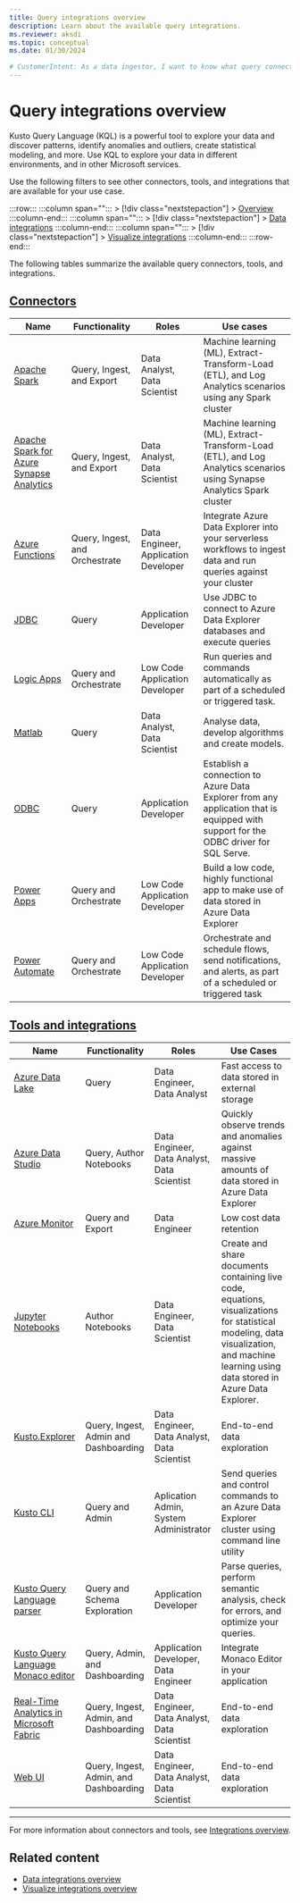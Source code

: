 ```yaml
---
title: Query integrations overview
description: Learn about the available query integrations.
ms.reviewer: aksdi
ms.topic: conceptual
ms.date: 01/30/2024

# CustomerIntent: As a data ingestor, I want to know what query connectors and tools are available, so that I can choose the right one for my use case.
---
```

# Query integrations overview

Kusto Query Language (KQL) is a powerful tool to explore your data and discover patterns, identify anomalies and outliers, create statistical modeling, and more. Use KQL to explore your data in different environments, and in other Microsoft services.

Use the following filters to see other connectors, tools, and integrations that are available for your use case.

:::row:::
   :::column span="":::
      > [!div class="nextstepaction"]
      > [Overview](integrate-overview.md)
   :::column-end:::
   :::column span="":::
      > [!div class="nextstepaction"]
      > [Data integrations](integrate-data-overview.md)
   :::column-end:::
   :::column span="":::
      > [!div class="nextstepaction"]
      > [Visualize integrations](integrate-visualize-overview.md)
   :::column-end:::
:::row-end:::

The following tables summarize the available query connectors, tools, and integrations.

## [Connectors](#tab/connectors)

| Name                                                                                                       | Functionality         | Roles                                | Use cases                                                                                                                           |
| ---------------------------------------------------------------------------------------------------------- | ----------------------- | ------------------------------------ | ----------------------------------------------------------------------------------------------------------------------------------- |
| [Apache Spark](integrate-overview.md#apache-spark)                                                         | Query, Ingest, and Export | Data Analyst, Data Scientist         | Machine learning (ML), Extract-Transform-Load (ETL), and Log Analytics scenarios using any Spark cluster                            |
| [Apache Spark for Azure Synapse Analytics](integrate-overview.md#apache-spark-for-azure-synapse-analytics) | Query, Ingest, and Export | Data Analyst, Data Scientist         | Machine learning (ML), Extract-Transform-Load (ETL), and Log Analytics scenarios using Synapse Analytics Spark cluster              |
| [Azure Functions](integrate-overview.md#azure-functions)                                                   | Query, Ingest, and Orchestrate   | Data Engineer, Application Developer | Integrate Azure Data Explorer into your serverless workflows to ingest data and run queries against your cluster                    |
| [JDBC](integrate-overview.md#jdbc)                                                                         | Query                   | Application Developer                | Use JDBC to connect to Azure Data Explorer databases and execute queries                                                            |
| [Logic Apps](integrate-overview.md#logic-apps)                                                             | Query and Orchestrate   | Low Code Application Developer       | Run queries and commands automatically as part of a scheduled or triggered task.                                                    |
| [Matlab](integrate-overview.md#matlab)                                                                     | Query                   | Data Analyst, Data Scientist         | Analyse data, develop algorithms and create models.                                                                                 |
| [ODBC](integrate-overview.md#odbc)                                                                         | Query                   | Application Developer                | Establish a connection to Azure Data Explorer from any application that is equipped with support for the ODBC driver for SQL Serve. |
| [Power Apps](integrate-overview.md#power-apps)                                                             | Query and Orchestrate   | Low Code Application Developer       | Build a low code, highly functional app to make use of data stored in Azure Data Explorer                                           |
| [Power Automate](integrate-overview.md#power-automate)                                                     | Query and Orchestrate   | Low Code Application Developer       | Orchestrate and schedule flows, send notifications, and alerts, as part of a scheduled or triggered task                            |

## [Tools and integrations](#tab/integrations)

| Name                                                                                                                                            | Functionality                 | Roles                                       | Use Cases                                                                                                                                                                               |
| ----------------------------------------------------------------------------------------------------------------------------------------------- | ----------------------------- | ------------------------------------------- | --------------------------------------------------------------------------------------------------------------------------------------------------------------------------------------- |
| [Azure Data Lake](/azure/data-explorer/integrate-overview.md&tabs=integrations#azure-data-lake)                                                 | Query                         | Data Engineer, Data Analyst                 | Fast access to data stored in external storage                                                                                                                                          |
| [Azure Data Studio](/azure/data-explorer/integrate-overview.md&tabs=integrations#azure-data-studio)                                             | Query, Author Notebooks       | Data Engineer, Data Analyst, Data Scientist | Quickly observe trends and anomalies against massive amounts of data stored in Azure Data Explorer                                                                             |
| [Azure Monitor](/azure/data-explorer/integrate-overview.md&tabs=integrations#azure-monitor)                                                     | Query and Export              | Data Engineer                               | Low cost data retention                                                                                                                                                        |
| [Jupyter Notebooks](/azure/data-explorer/integrate-overview.md&tabs=integrations#jupyter-notebooks)                                             | Author Notebooks              | Data Engineer, Data Scientist               | Create and share documents containing live code, equations, visualizations for statistical modeling, data visualization, and machine learning using data stored in Azure Data Explorer. |
| [Kusto.Explorer](/azure/data-explorer/integrate-overview.md&tabs=integrations#kustoexplorer)                                                    | Query, Ingest, Admin and Dashboarding | Data Engineer, Data Analyst, Data Scientist | End-to-end data exploration                                                                                                                                                             |
| [Kusto CLI](/azure/data-explorer/integrate-overview.md&tabs=integrations#kusto-cli)                                                             | Query and Admin               | Aplication Admin, System Administrator       |     Send queries and control commands to an Azure Data Explorer cluster using command line utility                                                                                      |
| [Kusto Query Language parser](/azure/data-explorer/integrate-overview.md&tabs=integrations#kql-parser)                                          | Query and Schema Exploration  | Application Developer                       | Parse queries, perform semantic analysis, check for errors, and optimize your queries.                                                                                                  |
| [Kusto Query Language Monaco editor](/azure/data-explorer/integrate-overview.md&tabs=integrations#monaco-editor-pluginembed)                    | Query, Admin, and Dashboarding | Application Developer, Data Engineer | Integrate Monaco Editor in your application                                                                                                                                             |
| [Real-Time Analytics in Microsoft Fabric](/azure/data-explorer/integrate-overview.md&tabs=integrations#real-time-analytics-in-microsoft-fabric) | Query, Ingest, Admin, and Dashboarding | Data Engineer, Data Analyst, Data Scientist | End-to-end data exploration                                                                                                                                                             |
| [Web UI](/azure/data-explorer/integrate-overview.md&tabs=integrations#web-ui)                                                                   | Query, Ingest, Admin, and Dashboarding                         | Data Engineer, Data Analyst, Data Scientist                | End-to-end data exploration                                                                                                                                                             |

---

For more information about connectors and tools, see [Integrations overview](integrate-overview.md#detailed-descriptions).

## Related content

* [Data integrations overview](integrate-data-overview.md)
* [Visualize integrations overview](integrate-visualize-overview.md)
